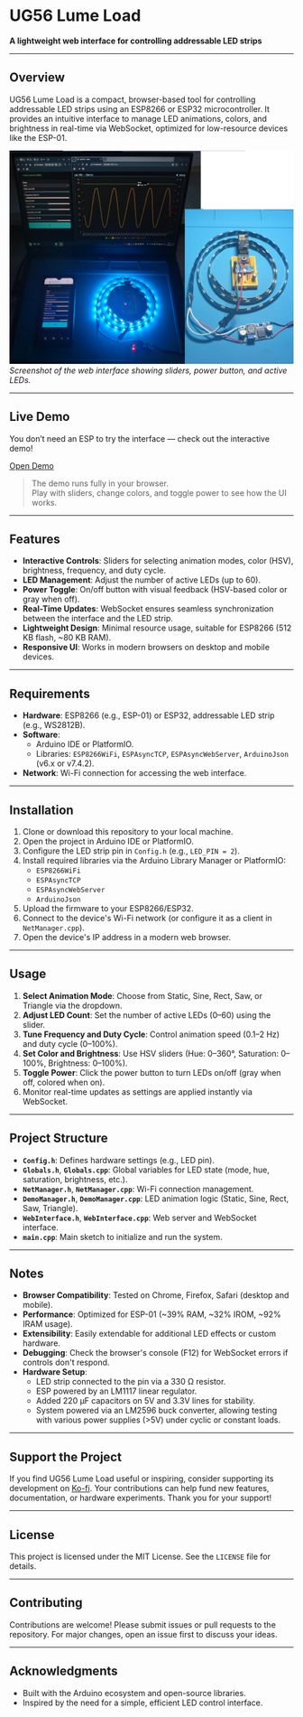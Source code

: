 # UG56 Lume Load

**A lightweight web interface for controlling addressable LED strips**

---

## Overview

UG56 Lume Load is a compact, browser-based tool for controlling addressable LED strips using an ESP8266 or ESP32 microcontroller. It provides an intuitive interface to manage LED animations, colors, and brightness in real-time via WebSocket, optimized for low-resource devices like the ESP-01.

![UG56 Lume Load Interface](images/LumeLoad.jpg)
*Screenshot of the web interface showing sliders, power button, and active LEDs.*

---

## Live Demo

You don’t need an ESP to try the interface — check out the interactive demo!  

 [Open Demo](https://universalgeek56.github.io/UG56-Lume-Load/demo.html)

> The demo runs fully in your browser.  
> Play with sliders, change colors, and toggle power to see how the UI works.

---

## Features

- **Interactive Controls**: Sliders for selecting animation modes, color (HSV), brightness, frequency, and duty cycle.
- **LED Management**: Adjust the number of active LEDs (up to 60).
- **Power Toggle**: On/off button with visual feedback (HSV-based color or gray when off).
- **Real-Time Updates**: WebSocket ensures seamless synchronization between the interface and the LED strip.
- **Lightweight Design**: Minimal resource usage, suitable for ESP8266 (512 KB flash, ~80 KB RAM).
- **Responsive UI**: Works in modern browsers on desktop and mobile devices.

---

## Requirements

- **Hardware**: ESP8266 (e.g., ESP-01) or ESP32, addressable LED strip (e.g., WS2812B).
- **Software**:
  - Arduino IDE or PlatformIO.
  - Libraries: `ESP8266WiFi`, `ESPAsyncTCP`, `ESPAsyncWebServer`, `ArduinoJson` (v6.x or v7.4.2).
- **Network**: Wi-Fi connection for accessing the web interface.

---

## Installation

1. Clone or download this repository to your local machine.
2. Open the project in Arduino IDE or PlatformIO.
3. Configure the LED strip pin in `Config.h` (e.g., `LED_PIN = 2`).
4. Install required libraries via the Arduino Library Manager or PlatformIO:
   - `ESP8266WiFi`
   - `ESPAsyncTCP`
   - `ESPAsyncWebServer`
   - `ArduinoJson`
5. Upload the firmware to your ESP8266/ESP32.
6. Connect to the device's Wi-Fi network (or configure it as a client in `NetManager.cpp`).
7. Open the device's IP address in a modern web browser.

---

## Usage

1. **Select Animation Mode**: Choose from Static, Sine, Rect, Saw, or Triangle via the dropdown.
2. **Adjust LED Count**: Set the number of active LEDs (0–60) using the slider.
3. **Tune Frequency and Duty Cycle**: Control animation speed (0.1–2 Hz) and duty cycle (0–100%).
4. **Set Color and Brightness**: Use HSV sliders (Hue: 0–360°, Saturation: 0–100%, Brightness: 0–100%).
5. **Toggle Power**: Click the power button to turn LEDs on/off (gray when off, colored when on).
6. Monitor real-time updates as settings are applied instantly via WebSocket.

---

## Project Structure

- **`Config.h`**: Defines hardware settings (e.g., LED pin).
- **`Globals.h`**, **`Globals.cpp`**: Global variables for LED state (mode, hue, saturation, brightness, etc.).
- **`NetManager.h`**, **`NetManager.cpp`**: Wi-Fi connection management.
- **`DemoManager.h`**, **`DemoManager.cpp`**: LED animation logic (Static, Sine, Rect, Saw, Triangle).
- **`WebInterface.h`**, **`WebInterface.cpp`**: Web server and WebSocket interface.
- **`main.cpp`**: Main sketch to initialize and run the system.

---

## Notes

- **Browser Compatibility**: Tested on Chrome, Firefox, Safari (desktop and mobile).
- **Performance**: Optimized for ESP-01 (~39% RAM, ~32% IROM, ~92% IRAM usage).
- **Extensibility**: Easily extendable for additional LED effects or custom hardware.
- **Debugging**: Check the browser's console (F12) for WebSocket errors if controls don't respond.
- **Hardware Setup**:
  - LED strip connected to the pin via a 330 Ω resistor.
  - ESP powered by an LM1117 linear regulator.
  - Added 220 µF capacitors on 5V and 3.3V lines for stability.
  - System powered via an LM2596 buck converter, allowing testing with various power supplies (>5V) under cyclic or constant loads.

---

## Support the Project

If you find UG56 Lume Load useful or inspiring, consider supporting its development on [Ko-fi](https://ko-fi.com/universalgeek56). Your contributions can help fund new features, documentation, or hardware experiments. Thank you for your support!

---

## License

This project is licensed under the MIT License. See the `LICENSE` file for details.

---

## Contributing

Contributions are welcome! Please submit issues or pull requests to the repository. For major changes, open an issue first to discuss your ideas.

---

## Acknowledgments

- Built with the Arduino ecosystem and open-source libraries.
- Inspired by the need for a simple, efficient LED control interface.
